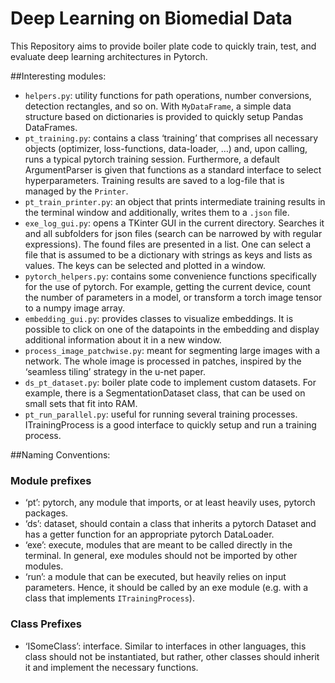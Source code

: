 # Deep Learning on Biomedial Data

This Repository aims to provide boiler plate code to quickly train, test, and evaluate deep learning architectures in Pytorch.

##Interesting modules:
 - `helpers.py`: utility functions for path operations, number conversions, detection rectangles, and so on. With `MyDataFrame`, a simple data structure based on dictionaries is provided to quickly setup Pandas DataFrames.
- `pt_training.py`: contains a class ‘training’ that comprises all necessary objects (optimizer, loss-functions, data-loader, …) and, upon calling, runs a typical pytorch training session. Furthermore, a default ArgumentParser is given that functions as a standard interface to select hyperparameters. Training results are saved to a log-file that is managed by the `Printer`.
- `pt_train_printer.py`: an object that prints intermediate training results in the terminal window and additionally, writes them to a `.json` file.
- `exe_log_gui.py`: opens a TKinter GUI in the current directory. Searches it and all subfolders for json files (search can be narrowed by with regular expressions). The found files are presented in a list. One can select a file that is assumed to be a dictionary with strings as keys and lists as values. The keys can be selected and plotted in a window.
- `pytorch_helpers.py`: contains some convenience functions specifically for the use of pytorch. For example, getting the current device, count the number of parameters in a model, or transform a torch image tensor to a numpy image array.
- `embedding_gui.py`: provides classes to visualize embeddings. It is possible to click on one of the datapoints in the embedding and display additional information about it in a new window.
- `process_image_patchwise.py`: meant for segmenting large images with a network. The whole image is processed in patches, inspired by the ‘seamless tiling’ strategy in the u-net paper.
- `ds_pt_dataset.py`: boiler plate code to implement custom datasets. For example, there is a SegmentationDataset class, that can be used on small sets that fit into RAM.
- `pt_run_parallel.py`: useful for running several training processes. ITrainingProcess is a good interface to quickly setup and run a training process.

##Naming Conventions:
### Module prefixes
- ‘pt’: pytorch, any module that imports, or at least heavily uses, pytorch packages.
- ‘ds’: dataset, should contain a class that inherits a pytorch Dataset and has a getter function for an appropriate pytorch DataLoader.
- ‘exe’: execute, modules that are meant to be called directly in the terminal. In general, exe modules should not be imported by other modules.
- ‘run’: a module that can be executed, but heavily relies on input parameters. Hence, it should be called by an exe module (e.g. with a class that implements `ITrainingProcess`).


### Class Prefixes
- ‘ISomeClass’: interface. Similar to interfaces in other languages, this class should not be instantiated, but rather, other classes should inherit it and implement the necessary functions.  

